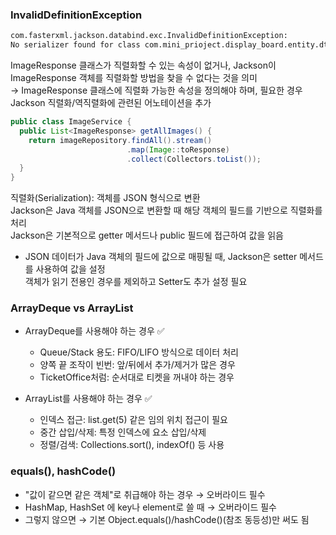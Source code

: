 ### InvalidDefinitionException
```bash
com.fasterxml.jackson.databind.exc.InvalidDefinitionException: 
No serializer found for class com.mini_prioject.display_board.entity.dto.ImageResponse and no properties discovered to create BeanSerializer (to avoid exception, disable SerializationFeature.FAIL_ON_EMPTY_BEANS)
```
ImageResponse 클래스가 직렬화할 수 있는 속성이 없거나, Jackson이 ImageResponse 객체를 직렬화할 방법을 찾을 수 없다는 것을 의미  
→ ImageResponse 클래스에 직렬화 가능한 속성을 정의해야 하며, 필요한 경우 Jackson 직렬화/역직렬화에 관련된 어노테이션을 추가
```java
public class ImageService {
  public List<ImageResponse> getAllImages() {
    return imageRepository.findAll().stream()
                          .map(Image::toResponse)
                          .collect(Collectors.toList());
  }
}
```
직렬화(Serialization): 객체를 JSON 형식으로 변환  
Jackson은 Java 객체를 JSON으로 변환할 때 해당 객체의 필드를 기반으로 직렬화를 처리  
Jackson은 기본적으로 getter 메서드나 public 필드에 접근하여 값을 읽음
* JSON 데이터가 Java 객체의 필드에 값으로 매핑될 때, Jackson은 setter 메서드를 사용하여 값을 설정  
  객체가 읽기 전용인 경우를 제외하고 Setter도 추가 설정 필요



### ArrayDeque vs ArrayList
* ArrayDeque를 사용해야 하는 경우 ✅
  * Queue/Stack 용도: FIFO/LIFO 방식으로 데이터 처리
  * 양쪽 끝 조작이 빈번: 앞/뒤에서 추가/제거가 많은 경우
  * TicketOffice처럼: 순서대로 티켓을 꺼내야 하는 경우

* ArrayList를 사용해야 하는 경우 ✅
  * 인덱스 접근: list.get(5) 같은 임의 위치 접근이 필요
  * 중간 삽입/삭제: 특정 인덱스에 요소 삽입/삭제
  * 정렬/검색: Collections.sort(), indexOf() 등 사용



### equals(), hashCode()
* "값이 같으면 같은 객체"로 취급해야 하는 경우 → 오버라이드 필수
* HashMap, HashSet 에 key나 element로 쓸 때 → 오버라이드 필수
* 그렇지 않으면 → 기본 Object.equals()/hashCode()(참조 동등성)만 써도 됨